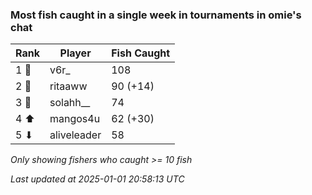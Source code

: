 ### Most fish caught in a single week in tournaments in omie's chat
| Rank | Player | Fish Caught |
|------|--------|-----------|
| 1 🥇  | v6r_  | 108 |
| 2 🥈  | ritaaww  | 90 (+14) |
| 3 🥉  | solahh__  | 74 |
| 4 ⬆ | mangos4u  | 62 (+30) |
| 5 ⬇ | aliveleader  | 58 |

_Only showing fishers who caught >= 10 fish_

_Last updated at 2025-01-01 20:58:13 UTC_